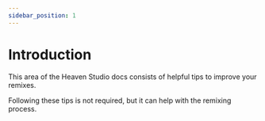 ```yaml
---
sidebar_position: 1
---
```


# Introduction

This area of the Heaven Studio docs consists of helpful tips to improve your remixes.

Following these tips is not required, but it can help with the remixing process.

